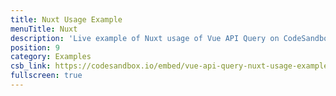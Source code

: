 ```yaml
---
title: Nuxt Usage Example
menuTitle: Nuxt
description: 'Live example of Nuxt usage of Vue API Query on CodeSandbox.'
position: 9
category: Examples
csb_link: https://codesandbox.io/embed/vue-api-query-nuxt-usage-example-9jhny?hidenavigation=1&theme=dark
fullscreen: true
---
```


<code-sandbox :src="csb_link"></code-sandbox>
